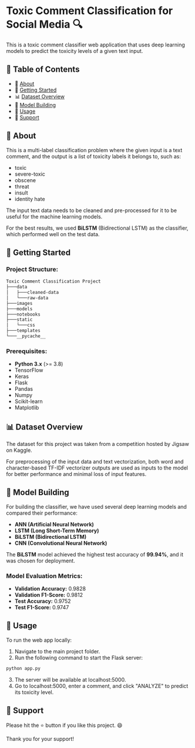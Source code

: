 # Toxic Comment Classification for Social Media 🔍

This is a toxic comment classifier web application that uses deep learning models to predict the toxicity levels of a given text input.

## 📝 Table of Contents
- 🧐 [About](#about)
- 🎯 [Getting Started](#getting-started)
- 📊 [Dataset Overview](#dataset-overview)
- 🧠 [Model Building](#model-building)
- 🎈 [Usage](#usage)
- 🌟 [Support](#support)

## 🧐 About
This is a multi-label classification problem where the given input is a text comment, and the output is a list of toxicity labels it belongs to, such as:

- toxic
- severe-toxic
- obscene
- threat
- insult
- identity hate

The input text data needs to be cleaned and pre-processed for it to be useful for the machine learning models.

For the best results, we used **BiLSTM** (Bidirectional LSTM) as the classifier, which performed well on the test data.

## 🎯 Getting Started
### Project Structure:

```bash
Toxic Comment Classification Project
├───data
│   ├───cleaned-data
│   └───raw-data
├───images
├───models
├───notebooks
├───static
│   └───css
├───templates
└───__pycache__
```

### Prerequisites:
- **Python 3.x** (>= 3.8)
- TensorFlow
- Keras
- Flask
- Pandas
- Numpy
- Scikit-learn
- Matplotlib

## 📊 Dataset Overview
The dataset for this project was taken from a competition hosted by Jigsaw on Kaggle.

For preprocessing of the input data and text vectorization, both word and character-based TF-IDF vectorizer outputs are used as inputs to the model for better performance and minimal loss of input features.

## 🧠 Model Building
For building the classifier, we have used several deep learning models and compared their performance:

- **ANN (Artificial Neural Network)**
- **LSTM (Long Short-Term Memory)**
- **BiLSTM (Bidirectional LSTM)**
- **CNN (Convolutional Neural Network)**

The **BiLSTM** model achieved the highest test accuracy of **99.94%**, and it was chosen for deployment.

### Model Evaluation Metrics:
- **Validation Accuracy:** 0.9828
- **Validation F1-Score:** 0.9812
- **Test Accuracy:** 0.9752
- **Test F1-Score:** 0.9747

## 🎈 Usage
To run the web app locally:

1. Navigate to the main project folder.
2. Run the following command to start the Flask server:

```bash
python app.py
```
3. The server will be available at localhost:5000.
4. Go to localhost:5000, enter a comment, and click "ANALYZE" to predict its toxicity level.

## 🌟 Support
Please hit the ⭐ button if you like this project. 😄

Thank you for your support!


